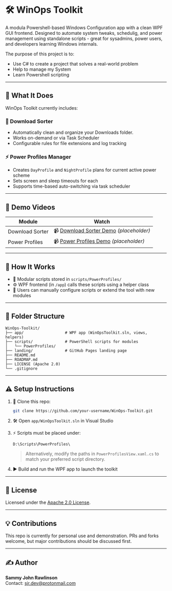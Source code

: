 # 🛠️ WinOps Toolkit

A modula Powershell-based Windows Configuration app with a clean
WPF GUI frontend. Designed to automate system tweaks, schedulig, and power management using standalone scripts - great for sysadmins, power users, and developers learning Windows internals.

The purpose of this project is to:
- Use C# to create a project that solves a real-world problem
- Help to manage my System
- Learn Powershell scripting

---

## 🚀 What It Does

WinOps Toolkit currently includes:

### 📁 Download Sorter
- Automatically clean and organize your Downloads folder.
- Works on-demand or via Task Scheduler
- Configurable rules for file extensions and log tracking

### ⚡ Power Profiles Manager
- Creates `DayProfile` and `NightProfile` plans for current active power scheme
- Sets screen and sleep timeouts for each
- Supports time-based auto-switching via task scheduler

---

## 🎥 Demo Videos

| Module           | Watch                                                   |
|------------------|----------------------------------------------------------|
| Download Sorter  | 📹 [Download Sorter Demo](#) *(placeholder)*             |
| Power Profiles   | 📹 [Power Profiles Demo](#) *(placeholder)*              |

---

## 🧩 How It Works

- 🧠 Modular scripts stored in `scripts/PowerProfiles/`
- ⚙️ WPF frontend (in `/app`) calls these scripts using a helper class
- 🧭 Users can manually configure scripts or extend the tool with new modules

---

## 📂 Folder Structure

```plaintext
WinOps-Toolkit/
├── app/                  # WPF app (WinOpsToolkit.sln, views, helpers)
├── scripts/              # PowerShell scripts for modules
│   └── PowerProfiles/
├── landing/              # GitHub Pages landing page
├── README.md
├── ROADMAP.md
├── LICENSE (Apache 2.0)
└── .gitignore
```

---

## ⚠️ Setup Instructions

1. 🧪 Clone this repo:
   ```bash
   git clone https://github.com/your-username/WinOps-Toolkit.git
   ```

2. 🛠 Open `app/WinOpsToolkit.sln` in Visual Studio

3. ⚡ Scripts must be placed under:
   ```
   D:\Scripts\PowerProfiles\
   ```

   > Alternatively, modify the paths in `PowerProfilesView.xaml.cs` to match your preferred script directory.

4. ▶️ Build and run the WPF app to launch the toolkit

---

## 🔐 License

Licensed under the [Apache 2.0 License](LICENSE).

---

## 💡 Contributions

This repo is currently for personal use and demonstration. PRs and forks welcome, but major contributions should be discussed first.

---

## ✍️ Author

**Sammy John Rawlinson**  
Contact: [sjr.dev@protonmail.com](sjr.dev@protonmail.com)
